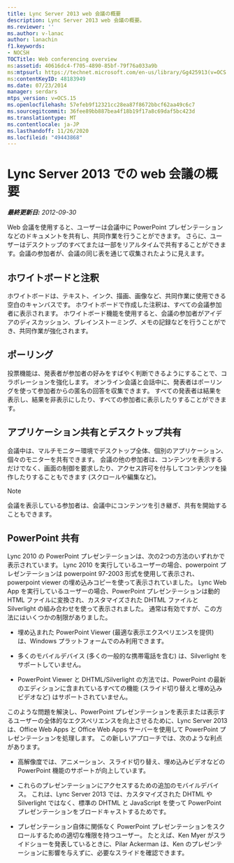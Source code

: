 ```yaml
---
title: Lync Server 2013 web 会議の概要
description: Lync Server 2013 web 会議の概要。
ms.reviewer: ''
ms.author: v-lanac
author: lanachin
f1.keywords:
- NOCSH
TOCTitle: Web conferencing overview
ms:assetid: 40616dc4-f705-4890-85bf-79f76a033a9b
ms:mtpsurl: https://technet.microsoft.com/en-us/library/Gg425913(v=OCS.15)
ms:contentKeyID: 48183949
ms.date: 07/23/2014
manager: serdars
mtps_version: v=OCS.15
ms.openlocfilehash: 57efeb9f12321cc28ea87f8672bbcf62aa49c6c7
ms.sourcegitcommit: 36fee89bb887bea4f18b19f17a8c69daf5bc423d
ms.translationtype: MT
ms.contentlocale: ja-JP
ms.lasthandoff: 11/26/2020
ms.locfileid: "49443868"
---
```

# <a name="overview-of-web-conferencing-in-lync-server-2013"></a>Lync Server 2013 での web 会議の概要

<div data-xmlns="http://www.w3.org/1999/xhtml">

<div class="topic" data-xmlns="http://www.w3.org/1999/xhtml" data-msxsl="urn:schemas-microsoft-com:xslt" data-cs="https://msdn.microsoft.com/">

<div data-asp="https://msdn2.microsoft.com/asp">



</div>

<div id="mainSection">

<div id="mainBody">

<span> </span>

_**最終更新日:** 2012-09-30_

Web 会議を使用すると、ユーザーは会議中に PowerPoint プレゼンテーションなどのドキュメントを共有し、共同作業を行うことができます。 さらに、ユーザーはデスクトップのすべてまたは一部をリアルタイムで共有することができます。会議の参加者が、会議の同じ表を通じて収集されたように見えます。

<div>

## <a name="whiteboard-and-annotations"></a>ホワイトボードと注釈

ホワイトボードは、テキスト、インク、描画、画像など、共同作業に使用できる空白のキャンバスです。 ホワイトボードで作成した注釈は、すべての会議参加者に表示されます。 ホワイトボード機能を使用すると、会議の参加者がアイデアのディスカッション、ブレインストーミング、メモの記録などを行うことができ、共同作業が強化されます。

</div>

<div>

## <a name="polling"></a>ポーリング

投票機能は、発表者が参加者の好みをすばやく判断できるようにすることで、コラボレーションを強化します。 オンライン会議と会話中に、発表者はポーリングを使って参加者からの匿名の回答を収集できます。 すべての発表者は結果を表示し、結果を非表示にしたり、すべての参加者に表示したりすることができます。

</div>

<div>

## <a name="application-sharing-and-desktop-sharing"></a>アプリケーション共有とデスクトップ共有

会議中は、マルチモニター環境でデスクトップ全体、個別のアプリケーション、個々のモニターを共有できます。 会議の他の参加者は、コンテンツを表示するだけでなく、画面の制御を要求したり、アクセス許可を付与してコンテンツを操作したりすることもできます (スクロールや編集など)。

<div>


> [!NOTE]  
> 会議を表示している参加者は、会議中にコンテンツを引き継ぎ、共有を開始することもできます。



</div>

</div>

<div>

## <a name="powerpoint-sharing"></a>PowerPoint 共有

Lync 2010 の PowerPoint プレゼンテーションは、次の2つの方法のいずれかで表示されています。 Lync 2010 を実行しているユーザーの場合、powerpoint プレゼンテーションは powerpoint 97-2003 形式を使用して表示され、powerpoint viewer の埋め込みコピーを使って表示されていました。 Lync Web App を実行しているユーザーの場合、PowerPoint プレゼンテーションは動的 HTML ファイルに変換され、カスタマイズされた DHTML ファイルと Silverlight の組み合わせを使って表示されました。 通常は有効ですが、この方法にはいくつかの制限がありました。

  - 埋め込まれた PowerPoint Viewer (最適な表示エクスペリエンスを提供) は、Windows プラットフォームでのみ利用できます。

  - 多くのモバイルデバイス (多くの一般的な携帯電話を含む) は、Silverlight をサポートしていません。

  - PowerPoint Viewer と DHTML/Silverlight の方法では、PowerPoint の最新のエディションに含まれているすべての機能 (スライド切り替えと埋め込みビデオなど) はサポートされていません。

このような問題を解決し、PowerPoint プレゼンテーションを表示または表示するユーザーの全体的なエクスペリエンスを向上させるために、Lync Server 2013 は、Office Web Apps と Office Web Apps サーバーを使用して PowerPoint プレゼンテーションを処理します。 この新しいアプローチでは、次のような利点があります。

  - 高解像度では、アニメーション、スライド切り替え、埋め込みビデオなどの PowerPoint 機能のサポートが向上しています。

  - これらのプレゼンテーションにアクセスするための追加のモバイルデバイス。 これは、Lync Server 2013 では、カスタマイズされた DHTML や Silverlight ではなく、標準の DHTML と JavaScript を使って PowerPoint プレゼンテーションをブロードキャストするためです。

  - プレゼンテーション自体に関係なく PowerPoint プレゼンテーションをスクロールするための適切な権限を持つユーザー。 たとえば、Ken Myer がスライドショーを発表しているときに、Pilar Ackerman は、Ken のプレゼンテーションに影響を与えずに、必要なスライドを確認できます。

</div>

</div>

<span> </span>

</div>

</div>

</div>

